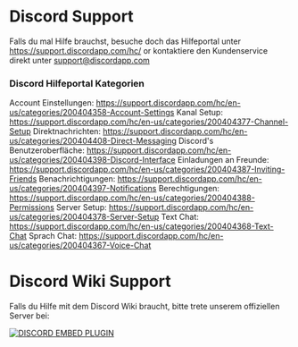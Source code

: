 <!-- TITLE: [DE] Support -->

# Discord Support
Falls du mal Hilfe brauchst, besuche doch das Hilfeportal unter https://support.discordapp.com/hc/ or kontaktiere den Kundenservice direkt unter support@discordapp.com

### Discord Hilfeportal Kategorien

Account Einstellungen: https://support.discordapp.com/hc/en-us/categories/200404358-Account-Settings
Kanal Setup: https://support.discordapp.com/hc/en-us/categories/200404377-Channel-Setup
Direktnachrichten: https://support.discordapp.com/hc/en-us/categories/200404408-Direct-Messaging
Discord's Benutzeroberfläche: https://support.discordapp.com/hc/en-us/categories/200404398-Discord-Interface
Einladungen an Freunde: https://support.discordapp.com/hc/en-us/categories/200404387-Inviting-Friends
Benachrichtigungen: https://support.discordapp.com/hc/en-us/categories/200404397-Notifications
Berechtigungen: https://support.discordapp.com/hc/en-us/categories/200404388-Permissions
Server Setup: https://support.discordapp.com/hc/en-us/categories/200404378-Server-Setup
Text Chat: https://support.discordapp.com/hc/en-us/categories/200404368-Text-Chat
Sprach Chat: https://support.discordapp.com/hc/en-us/categories/200404367-Voice-Chat

# Discord Wiki Support
Falls du Hilfe mit dem Discord Wiki braucht, bitte trete unserem offiziellen Server bei:

<a href="https://discord.gg/WHz5r3N">![DISCORD EMBED PLUGIN](https://discordapp.com/api/guilds/268800390961561601/widget.png?style=banner2)</a>
